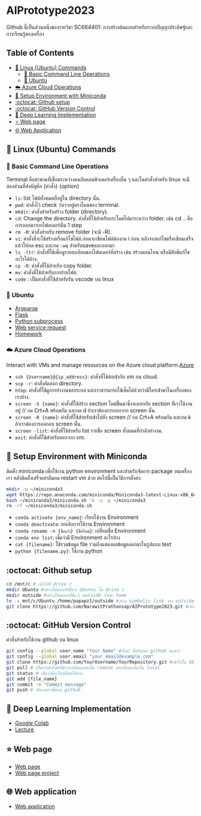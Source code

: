 # AIPrototype2023 
Github นี้เป็นส่วนหนึ่งของรายวิขา SC664401: การสร้างต้นแบบสำหรับระบบปัญญาประดิษฐ์และการเรียนรู้ของเครื่อง


## Table of Contents
- [:penguin: Linux (Ubuntu) Commands](#penguin-linux-ubuntu-commands)
  - [🤖 Basic Command Line Operations](#-basic-command-line-operations)
  - [📂 Ubuntu](#-ubuntu)
- [:cloud: Azure Cloud Operations](#cloud-azure-cloud-operations)
- [:snake: Setup Environment with Miniconda](#snake-setup-environment-with-miniconda)
- [:octocat: Github setup](#octocat-github-setup)
- [:octocat: GitHub Version Control](#octocat-github-version-control)
- [:brain: Deep Learning Implementation](#brain-deep-learning-implementation)
- [⭐ Web page](#-web-page)
- [:globe_with_meridians: Web Application](#globe_with_meridians-web-application)

## :penguin: Linux (Ubuntu) Commands
### 🤖 Basic Command Line Operations
Terminal คือสะพานที่เชื่อมระหว่างคนกับคอมพิวเตอร์เครื่องอื่น ๆ และในคำสั่งสำหรับ linux จะมีสองส่วนที่สำคัญคือ {คำสั่ง} {option}

- `ls`: list ไฟล์ทั้งหมดที่อยู่ใน directory นั้น.
- `pwd`: คำสั่งไว้ check ว่าเราอยู่ตรงไหนของ terminal.
- `mkdir`: คำสั่งสำหรับสร้าง folder (directory).
- `cd`: Change the directory. คำสั่งที่ใช้สำหรับกระโดดไปมาระหว่าง folder. เช่น cd .. คือการออกมาจากโฟลเดอร์นั้น 1 step
- `rm -R`: คำสั่งสำหรับ remove folder (จะมี -R).
- `vi`: คำสั่งที่จะใช้สร้างหรือแก้ไขไฟล์.ก่อนจะเขียนไฟล์ต้องกด i ก่อน หลังจากแก้ไขหรือเขียนเสร็จแล้วให้กด esc และกด `:wq` สำหรับsaveและออกมา
- `ls -ltr`: คำสั่งที่ใช้เพื่อดูรายละเอียดของโฟลเดอร์ที่สร้าง เช่น สร้างตอนไหน หรือมีสิทธิ์แก้ไขอะไรได้บ้าง.
- `cp -R`: คำสั่งที่ใช้สำหรับ copy folder.
- `mv`: คำสั่งที่ใช้สำหรับการย้ายไฟล์.
- `code` : เป็นคำสั่งที่ใช้สำหรับรัน vscode บน linux

### 📂 Ubuntu
- [Argparse](https://github.com/NarawitPrathansap/AIPrototype2023/blob/main/firstpy.py)
- [Flask](https://github.com/NarawitPrathansap/AIPrototype2023/blob/main/firstclass.py)
- [Python subprocess](https://github.com/NarawitPrathansap/AIPrototype2023/blob/main/python_subprocess.py)
- [Web service request](https://github.com/NarawitPrathansap/AIPrototype2023/blob/main/Web_service_request.ipynb)
- [Homework](https://github.com/NarawitPrathansap/AIPrototype2023/blob/main/homework)

### :cloud: Azure Cloud Operations
Interact with VMs and manage resources on the Azure cloud platform.[Azure](https://portal.azure.com/#home)

- `ssh {Username}@{ip_address}`: คำสั่งที่ใช้ต่อเข้ากับ vm บน cloud.
- `scp -r`: คำสั่งคัดลอก directory.
- `htop`: คำสั่งที่ใช้ดูการทำงานของระบบ และเราสารมารถใช้เช็คได้ด้วยว่ามีใครเข้ามาในเครื่องของเราบ้าง.
- `screen -S {name}`: คำสั่งที่ใช้สร้าง section ใหม่ขึ้นมาซึ่งจะแยกกับ section ที่เราใช้งานอยู่ // กด Crt+A พร้อมกัน และกด d ถ้าเราต้องการออกจาก screen นั้น.
- `screen -R {name}`: คำสั่งที่ใช้สำหรับเข้าไปยัง screen // กด Crt+A พร้อมกัน และกด k ถ้าเราต้องการออกลบ screen นั้น.
- `screen -list`: คำสั่งที่ใช้สำหรับ list รายชื่อ screen ทั้งหมดที่กำลังทำงาน.
- `exit`: คำสั่งที่ใช้สำหรับออกจาก vm.

## :snake: Setup Environment with Miniconda

ติดตั้ง miniconda เพื่อใช้งาน python environment และสำหรับจัดการ package บนเครื่องเรา หลังติดตั้งเสร็จอย่าลืมกด restart vm ด้วย
ต่อไปนี้เป็นวิธีการตั้งค่า:

```bash
mkdir -p ~/miniconda3
wget https://repo.anaconda.com/miniconda/Miniconda3-latest-Linux-x86_64.sh -O ~/miniconda3/miniconda.sh
bash ~/miniconda3/miniconda.sh -b -u -p ~/miniconda3
rm -rf ~/miniconda3/miniconda.sh
```
- `conda activate {env_name}`: เรียกใช้งาน Environment
- `conda deactivate`: ยกเลิกการใช้งาน Environment
- `conda rename -n {ชื่อเก่า} {ชื่อใหม่}`: เปลี่ยนชื่อ Environment
- `conda env list`: เช็คว่ามี Environment อะไรบ้าง
- `cat {filename}`: ใช้รวมข้อมูล file รวมถึงแสดงผลข้อมูลออกมาในรูปแบบ text
- `python {filename.py}`: ใช้งาน python

## :octocat: Github setup
```bash
cd /mnt/c # เข้าไปที่ drive c
mkdir Ubuntu #สร้างโฟลเดอร์ที่ชื่อว่า Ubuntu ใน drive c
mkdir outside #สร้างโฟลเดอร์ที่ชื่อว่า outside ที่หน้า home
ln -s mnt/c/Ubuntu /home/papapz1/outside #สร้าง symbolic link จาก outside ไป Ubuntu
git clone https://github.com/NarawitPrathansap/AIPrototype2023.git #เข้าไปใน Ubuntu แล้วโคลน github เราลงไป
```
## :octocat: GitHub Version Control
คำสั่งสำหรับใช้งาน github บน linux
```bash
git config --global user.name "Your Name" #ตั้งค่า ชื่อกับเมล github ของเรา
git config --global user.email "your_email@example.com"
git clone https://github.com/YourUsername/YourRepository.git #เข้าไปใน Ubuntu แล้วโคลน github เราลงไป
git pull # เป็นการดึงไฟล์ที่มีการเปลี่ยนแปลงใน remote มาเปลี่ยนแปลงใน local
git status # เช็คว่ามีอะไรเปลี่ยนไปบ้าง
git add {file_name} 
git commit -m "Commit message"
git push # อัพงานเราขึ้นบน github
```
## :brain: Deep Learning Implementation
- [Google Colab](https://colab.research.google.com/drive/1W0q05xSQ608i3sQaBwoY4vZvV_zOXXTK)
- [Lecture](https://github.com/NarawitPrathansap/AIPrototype2023/blob/main/Lecturedeeplr.pdf)
## ⭐ Web page
- [Web page](https://narawitprathansap.github.io/Test_webpage/)
- [Web page project]()
## :globe_with_meridians: Web application
- [Web application]()
